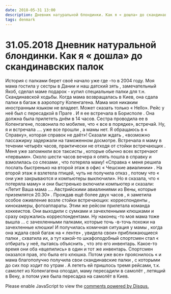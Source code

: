 ```yaml
---
date: 2018-05-31 13:00
description: Дневник натуральной блондинки. Как я « дошла» до скандинавских палок
tags: denmark
---
```

# 31.05.2018 Дневник натуральной блондинки. Как я « дошла» до скандинавских палок

История с палками берет своё начало уже  где -то в 2004 году. Моя мама гостила у сестры в Дании и наш датский зять , замечательный Якоб, сделал маме подарок - купил   специальные палки для т.н. Скандинавской ходьбы. Когда мама возвращалась в Киев, она сдала палки в багаж в аэропорту Копенгагена. Мама моя никаким иностранным языком не владеет. Может сказать только « Hello». Рейс у неё был с пересадкой в Праге . И я ее встречала в Борисполе  . Она должна была прилететь днём в 14 часов. Сестра проводила ее в Копенгагене, позвонила по мобилке, что « все в порядке», встречай. Ну, я и встречала .... уже все прошли , а мамы нет.  Я обращаюсь в « Справку», которая справок не даёт»!  Сказали ждать , «возможно пассажирку задержали на таможенном досмотре. Встречала я маму в течении четырёх часов, практически не отходя от стойки встречающих . Меня уже запомнили все таксисты , которые обычно всех встречают «первыми». Около шести часов вечера я опять пошла в справку и взмолилась со слезами , что потеряла маму! «Справка « меня решила послать быстренько на второй этаж в офис « Чешские авиалинии» . На второй этаж я взлетела птицей, чуть не получила отказ , потому что « они уже закрываются и компьютеры выключили». Но я сказала, что « потеряла маму» и они быстренько включили компьютер и сказали: «Летит Ваша мама .... Австрийскими авиалиниями из Вены, которые приземлятся 20.30» . Прождав ещё  более двух часов , я заметила  особое оживление возле стойки встречающих: корреспонденты , кинокамеры,  фотоаппараты.  Этим же рейсом прилетала команда хоккеистов. Они выходили с сумками и зачехленными клюшками  и сразу окружались корреспондентами.  Ну наконец -то моя мама тоже вышла ... с зачехленными палками, которые точь -в-точь похожи на зачехленные клюшки!  И получилась комичная ситуация у мамы , когда она ждала свой багаж на « ленте»  , увидела свои» приближающиеся палки , схватила их, а тут какой-то шкафоподобный спортсмен стал « отбирать у неё, пытаясь объяснить , что это его инвентарь. Какое-то время они оба «вцепились»  в один и тот же инвентарь. Спортсмен оказался прав, это была его клюшка. Потом  уже все»  прояснилось « и мама благополучно получила свои скандинавские палки , с которыми до сих пор ходит по утрам .   А лететь ей пришлось тремя рейсами, т.к. самолет  из Копенгагена опоздал, маму пересадили в самолёт , летящий в Вену, а потом уже была пересадка на самолёт в Киев.

<div id="disqus_thread"></div>
<script>
    /**
    *  RECOMMENDED CONFIGURATION VARIABLES: EDIT AND UNCOMMENT THE SECTION BELOW TO INSERT DYNAMIC VALUES FROM YOUR PLATFORM OR CMS.
    *  LEARN WHY DEFINING THESE VARIABLES IS IMPORTANT: https://disqus.com/admin/universalcode/#configuration-variables    */
    /*
    var disqus_config = function () {
    this.page.url = PAGE_URL;  // Replace PAGE_URL with your page's canonical URL variable
    this.page.identifier = PAGE_IDENTIFIER; // Replace PAGE_IDENTIFIER with your page's unique identifier variable
    };
    */
    (function() { // DON'T EDIT BELOW THIS LINE
    var d = document, s = d.createElement('script');
    s.src = 'https://irina-blog-1.disqus.com/embed.js';
    s.setAttribute('data-timestamp', +new Date());
    (d.head || d.body).appendChild(s);
    })();
</script>
<noscript>Please enable JavaScript to view the <a href="https://disqus.com/?ref_noscript">comments powered by Disqus.</a></noscript>
